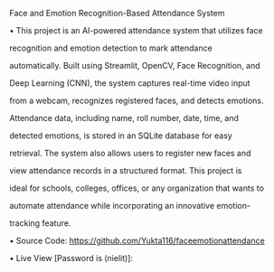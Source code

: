 Face and Emotion Recognition-Based Attendance System

• This project is an AI-powered attendance system that utilizes face 

recognition and emotion detection to mark attendance 

automatically. Built using Streamlit, OpenCV, Face Recognition, and 

Deep Learning (CNN), the system captures real-time video input 

from a webcam, recognizes registered faces, and detects emotions. 

Attendance data, including name, roll number, date, time, and 

detected emotions, is stored in an SQLite database for easy 

retrieval. The system also allows users to register new faces and 

view attendance records in a structured format. This project is 

ideal for schools, colleges, offices, or any organization that wants to 

automate attendance while incorporating an innovative emotion-

tracking feature.

• Source Code: https://github.com/Yukta116/faceemotionattendance

• Live View [Password is (nielit)]:


